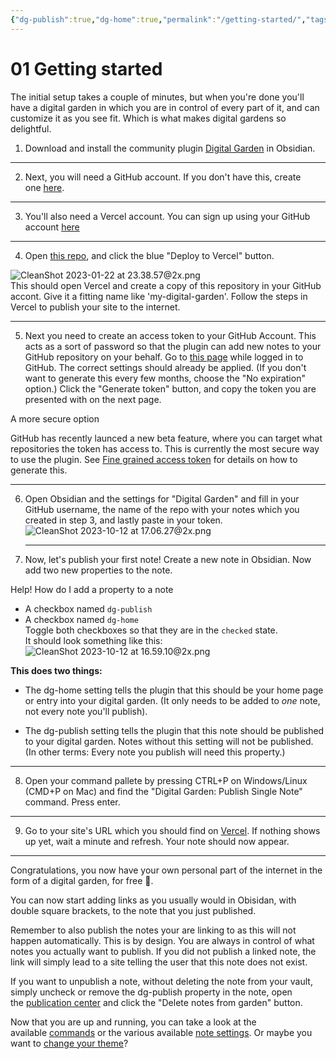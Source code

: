 ```yaml
---
{"dg-publish":true,"dg-home":true,"permalink":"/getting-started/","tags":["gardenEntry"],"dgPassFrontmatter":true,"noteIcon":"","created":"2025-01-01T22:05:24.985+07:00","updated":"2025-01-05T08:45:39.329+07:00"}
---
```




# 01 Getting started



The initial setup takes a couple of minutes, but when you're done you'll have a digital garden in which you are in control of every part of it, and can customize it as you see fit. Which is what makes digital gardens so delightful.

1. Download and install the community plugin [Digital Garden](obsidian://show-plugin?id=digitalgarden) in Obsidian.

---

2. Next, you will need a GitHub account. If you don't have this, create one [here](https://github.com/signup).

---

3. You'll also need a Vercel account. You can sign up using your GitHub account [here](https://vercel.com/signup)

---

4. Open [this repo](https://github.com/oleeskild/digitalgarden), and click the blue "Deploy to Vercel" button.

![CleanShot 2023-01-22 at 23.38.57@2x.png](https://dg-docs.ole.dev/img/user/img/CleanShot%202023-01-22%20at%2023.38.57@2x.png)  
This should open Vercel and create a copy of this repository in your GitHub accont. Give it a fitting name like 'my-digital-garden'. Follow the steps in Vercel to publish your site to the internet.

---

5. Next you need to create an access token to your GitHub Account. This acts as a sort of password so that the plugin can add new notes to your GitHub repository on your behalf. Go to [this page](https://github.com/settings/tokens/new?scopes=repo) while logged in to GitHub. The correct settings should already be applied. (If you don't want to generate this every few months, choose the "No expiration" option.) Click the "Generate token" button, and copy the token you are presented with on the next page.

A more secure option  

GitHub has recently launced a new beta feature, where you can target what repositories the token has access to. This is currently the most secure way to use the plugin. See [Fine grained access token](https://dg-docs.ole.dev/advanced/fine-grained-access-token/) for details on how to generate this.

---

6. Open Obsidian and the settings for "Digital Garden" and fill in your GitHub username, the name of the repo with your notes which you created in step 3, and lastly paste in your token.  
    ![CleanShot 2023-10-12 at 17.06.27@2x.png](https://dg-docs.ole.dev/img/user/CleanShot%202023-10-12%20at%2017.06.27@2x.png)
    
    ---
    
7. Now, let's publish your first note! Create a new note in Obsidian. Now add two new properties to the note.
    

Help! How do I add a property to a note  

- A checkbox named `dg-publish`
- A checkbox named `dg-home`  
    Toggle both checkboxes so that they are in the `checked` state.  
    It should look something like this:  
    ![CleanShot 2023-10-12 at 16.59.10@2x.png](https://dg-docs.ole.dev/img/user/CleanShot%202023-10-12%20at%2016.59.10@2x.png)

**This does two things:**

- The dg-home setting tells the plugin that this should be your home page or entry into your digital garden. (It only needs to be added to _one_ note, not every note you'll publish).
    
- The dg-publish setting tells the plugin that this note should be published to your digital garden. Notes without this setting will not be published. (In other terms: Every note you publish will need this property.)
    

---

8. Open your command pallete by pressing CTRL+P on Windows/Linux (CMD+P on Mac) and find the "Digital Garden: Publish Single Note" command. Press enter.

---

9. Go to your site's URL which you should find on [Vercel](https://vercel.com/dashboard). If nothing shows up yet, wait a minute and refresh. Your note should now appear.

---

Congratulations, you now have your own personal part of the internet in the form of a digital garden, for free 🎉.

You can now start adding links as you usually would in Obisidan, with double square brackets, to the note that you just published.

Remember to also publish the notes your are linking to as this will not happen automatically. This is by design. You are always in control of what notes you actually want to publish. If you did not publish a linked note, the link will simply lead to a site telling the user that this note does not exist.

If you want to unpublish a note, without deleting the note from your vault, simply uncheck or remove the dg-publish property in the note, open the [publication center](https://dg-docs.ole.dev/getting-started/02-commands/#open-publication-center) and click the "Delete notes from garden" button.

Now that you are up and running, you can take a look at the available [commands](https://dg-docs.ole.dev/getting-started/02-commands/) or the various available [note settings](https://dg-docs.ole.dev/getting-started/03-note-settings/). Or maybe you want to [change your theme](https://dg-docs.ole.dev/getting-started/04-appearance-settings/)?